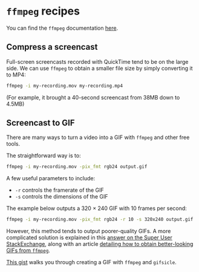 # `ffmpeg` recipes

You can find the `ffmpeg` documentation [here](https://ffmpeg.org/ffmpeg.html).

## Compress a screencast

Full-screen screencasts recorded with QuickTime tend to be on the large side. We can use `ffmpeg` to obtain a smaller file size by simply converting it to MP4:

```bash
ffmpeg -i my-recording.mov my-recording.mp4
```

(For example, it brought a 40-second screencast from 38MB down to 4.5MB)

## Screencast to GIF

There are many ways to turn a video into a GIF with `ffmpeg` and other free tools.

The straightforward way is to:

```bash
ffmpeg -i my-recording.mov -pix_fmt rgb24 output.gif
```

A few useful parameters to include:

* `-r` controls the framerate of the GIF
* `-s` controls the dimensions of the GIF

The example below outputs a 320 &times; 240 GIF with 10 frames per second:

```bash
ffmpeg -i my-recording.mov -pix_fmt rgb24 -r 10 -s 320x240 output.gif
```

However, this method tends to output poorer-quality GIFs. A more complicated solution is explained in this [answer on the Super User StackExchange](https://superuser.com/a/556031), along with an article [detailing how to obtain better-looking GIFs from `ffmpeg`](http://blog.pkh.me/p/21-high-quality-gif-with-ffmpeg.html).

[This gist](https://gist.github.com/dergachev/4627207) walks you through creating a GIF with `ffmpeg` and `gifsicle`.
